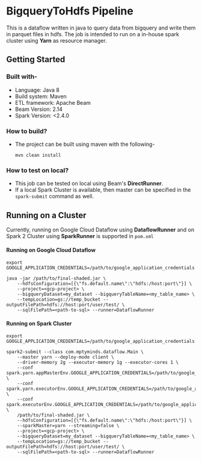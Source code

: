 # BigqueryToHdfs Pipeline

This is a dataflow written in java to query data from bigquery and write them in parquet files in hdfs.
The job is intended to run on a in-house spark cluster using **Yarn** as resource manager.

## Getting Started

### Built with-

- Language: Java 8
- Build system: Maven
- ETL framework: Apache Beam
- Beam Version: 2.14
- Spark Version: <2.4.0

### How to build?

- The project can be built using maven with the following-

    `mvn clean install`
    
### How to test on local?

- This job can be tested on local using Beam's **DirectRunner**.
- If a local Spark Cluster is available, then master can be specified in 
the `spark-submit` command as well.

## Running on a Cluster

Currently, running on Google Cloud Dataflow using **DataflowRunner** and 
on Spark 2 Cluster using **SparkRunner** is supported in `pom.xml`

#### Running on Google Cloud Dataflow

```
export GOOGLE_APPLICATION_CREDENTIALS=/path/to/google_application_credentials

java -jar /path/to/final-shaded.jar \
    --hdfsConfiguration=[{\"fs.default.name\":\"hdfs:/host:port\"}] \
    --project=<gcp-project> \
    --bigqueryDataset=my_dataset --bigqueryTableName=<my_table_name> \
    --tempLocation=gs://temp_bucket --outputFilePath=hdfs://host:port/user/test/ \
    --sqlFilePath=<path-to-sql> --runner=DataflowRunner
```
#### Running on Spark Cluster

```
export GOOGLE_APPLICATION_CREDENTIALS=/path/to/google_application_credentials

spark2-submit --class com.mptyminds.dataflow.Main \
    --master yarn --deploy-mode client \
    --driver-memory 2g --executor-memory 1g --executor-cores 1 \
    --conf spark.yarn.appMasterEnv.GOOGLE_APPLICATION_CREDENTIALS=/path/to/google_application_credentials.json \
    --conf spark.yarn.executorEnv.GOOGLE_APPLICATION_CREDENTIALS=/path/to/google_application_credentials.json \
    --conf spark.executorEnv.GOOGLE_APPLICATION_CREDENTIALS=/path/to/google_application_credentials.json \
    /path/to/final-shaded.jar \
    --hdfsConfiguration=[{\"fs.default.name\":\"hdfs:/host:port\"}] \
    --sparkMaster=yarn --streaming=false \
    --project=<gcp-project> \
    --bigqueryDataset=my_dataset --bigqueryTableName=<my_table_name> \
    --tempLocation=gs://temp_bucket --outputFilePath=hdfs://host:port/user/test/ \
    --sqlFilePath=<path-to-sql> --runner=DataflowRunner
```